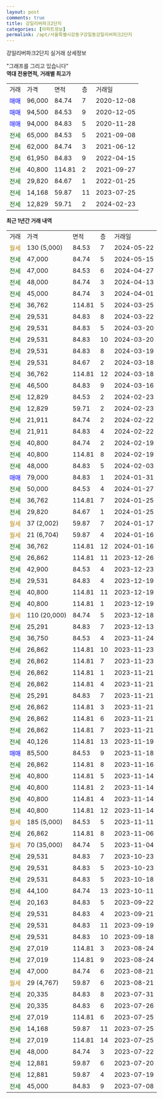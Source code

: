 ```yaml
---
layout: post
comments: true
title: 강일리버파크2단지
categories: [아파트정보]
permalink: /apt/서울특별시강동구강일동강일리버파크2단지
---
```


강일리버파크2단지 실거래 상세정보

<script type="text/javascript">
  google.charts.load('current', {'packages':['line', 'corechart']});
  google.charts.setOnLoadCallback(drawChart);

  function drawChart() {
    var data = new google.visualization.DataTable();
    data.addColumn('date', '거래일');
    data.addColumn('number', "매매");
    data.addColumn('number', "전세");
    data.addColumn('number', "전매");

    data.addRows([[new Date(Date.parse("2024-05-22")), null, null, null], [new Date(Date.parse("2024-05-15")), null, 47000, null], [new Date(Date.parse("2024-04-27")), null, 47000, null], [new Date(Date.parse("2024-04-13")), null, 48000, null], [new Date(Date.parse("2024-04-01")), null, 45000, null], [new Date(Date.parse("2024-03-25")), null, 36762, null], [new Date(Date.parse("2024-03-22")), null, 29531, null], [new Date(Date.parse("2024-03-20")), null, 29531, null], [new Date(Date.parse("2024-03-20")), null, 29531, null], [new Date(Date.parse("2024-03-19")), null, 29531, null], [new Date(Date.parse("2024-03-18")), null, 29531, null], [new Date(Date.parse("2024-03-18")), null, 36762, null], [new Date(Date.parse("2024-03-16")), null, 46500, null], [new Date(Date.parse("2024-02-23")), null, 12829, null], [new Date(Date.parse("2024-02-23")), null, 12829, null], [new Date(Date.parse("2024-02-22")), null, 21911, null], [new Date(Date.parse("2024-02-22")), null, 21911, null], [new Date(Date.parse("2024-02-19")), null, 40800, null], [new Date(Date.parse("2024-02-19")), null, 40800, null], [new Date(Date.parse("2024-02-03")), null, 48000, null], [new Date(Date.parse("2024-01-31")), 79000, null, null], [new Date(Date.parse("2024-01-27")), null, 50000, null], [new Date(Date.parse("2024-01-25")), null, 36762, null], [new Date(Date.parse("2024-01-25")), null, 29820, null], [new Date(Date.parse("2024-01-17")), null, null, null], [new Date(Date.parse("2024-01-16")), null, null, null], [new Date(Date.parse("2024-01-16")), null, 36762, null], [new Date(Date.parse("2023-12-26")), null, 26862, null], [new Date(Date.parse("2023-12-23")), null, 42900, null], [new Date(Date.parse("2023-12-19")), null, 29531, null], [new Date(Date.parse("2023-12-19")), null, 40800, null], [new Date(Date.parse("2023-12-19")), null, 40800, null], [new Date(Date.parse("2023-12-18")), null, null, null], [new Date(Date.parse("2023-12-13")), null, 25291, null], [new Date(Date.parse("2023-11-24")), null, 36750, null], [new Date(Date.parse("2023-11-23")), null, 26862, null], [new Date(Date.parse("2023-11-23")), null, 26862, null], [new Date(Date.parse("2023-11-21")), null, 26862, null], [new Date(Date.parse("2023-11-21")), null, 26862, null], [new Date(Date.parse("2023-11-21")), null, 25291, null], [new Date(Date.parse("2023-11-21")), null, 26862, null], [new Date(Date.parse("2023-11-21")), null, 26862, null], [new Date(Date.parse("2023-11-21")), null, 26862, null], [new Date(Date.parse("2023-11-19")), null, 40126, null], [new Date(Date.parse("2023-11-18")), 85500, null, null], [new Date(Date.parse("2023-11-16")), null, 26862, null], [new Date(Date.parse("2023-11-14")), null, 40800, null], [new Date(Date.parse("2023-11-14")), null, 40800, null], [new Date(Date.parse("2023-11-14")), null, 40800, null], [new Date(Date.parse("2023-11-14")), null, 40800, null], [new Date(Date.parse("2023-11-11")), null, null, null], [new Date(Date.parse("2023-11-06")), null, 26862, null], [new Date(Date.parse("2023-11-04")), null, null, null], [new Date(Date.parse("2023-10-23")), null, 29531, null], [new Date(Date.parse("2023-10-23")), null, 29531, null], [new Date(Date.parse("2023-10-18")), null, 29531, null], [new Date(Date.parse("2023-10-11")), null, 44100, null], [new Date(Date.parse("2023-09-22")), null, 20163, null], [new Date(Date.parse("2023-09-21")), null, 29531, null], [new Date(Date.parse("2023-09-19")), null, 29531, null], [new Date(Date.parse("2023-09-18")), null, 29531, null], [new Date(Date.parse("2023-08-24")), null, 27019, null], [new Date(Date.parse("2023-08-24")), null, 27019, null], [new Date(Date.parse("2023-08-21")), null, 47000, null], [new Date(Date.parse("2023-08-21")), null, null, null], [new Date(Date.parse("2023-07-31")), null, 20335, null], [new Date(Date.parse("2023-07-26")), null, 20335, null], [new Date(Date.parse("2023-07-25")), null, 27019, null], [new Date(Date.parse("2023-07-25")), null, 14168, null], [new Date(Date.parse("2023-07-25")), null, 27019, null], [new Date(Date.parse("2023-07-22")), null, 48000, null], [new Date(Date.parse("2023-07-20")), null, 12881, null], [new Date(Date.parse("2023-07-19")), null, 12881, null], [new Date(Date.parse("2023-07-08")), null, 45000, null]]);

    var options = {
      hAxis: {
        format: 'yyyy/MM/dd'
      },    
      lineWidth: 0,
      pointsVisible: true,    
      title: '최근 1년간 유형별 실거래가 분포',
      legend: { position: 'bottom' }
    };

    var formatter = new google.visualization.NumberFormat({pattern:'###,###'} );
    formatter.format(data, 1);
    formatter.format(data, 2);
    
    setTimeout(function() {
        var chart = new google.visualization.LineChart(document.getElementById('columnchart_material'));
        chart.draw(data, (options));
        document.getElementById('loading').style.display = 'none';
    }, 200);
  }
</script>


<div id="loading" style="z-index:20; display: block; margin-left: 0px">"그래프를 그리고 있습니다"</div>
<div id="columnchart_material" style="width: 95%; margin-left: 0px; display: block"></div>
<!-- contents start -->
<b>역대 전용면적, 거래별 최고가</b>
<table class="sortable">
    <tr>
      <td>거래</td>
      <td>가격</td>
      <td>면적</td>
      <td>층</td>
      <td>거래일</td>
    </tr>
        <tr>
          <td><a style="color: blue">매매</a></td>
          <td>96,000</td>
          <td>84.74</td>
          <td>7</td>
          <td>2020-12-08</td>
        </tr>            <tr>
          <td><a style="color: blue">매매</a></td>
          <td>94,500</td>
          <td>84.53</td>
          <td>9</td>
          <td>2020-12-05</td>
        </tr>            <tr>
          <td><a style="color: blue">매매</a></td>
          <td>94,000</td>
          <td>84.83</td>
          <td>5</td>
          <td>2020-11-28</td>
        </tr>        
        <tr>
              <td><a style="color: darkgreen">전세</a></td>
              <td>65,000</td>
              <td>84.53</td>
              <td>5</td>
              <td>2021-09-08</td>
            </tr>            <tr>
              <td><a style="color: darkgreen">전세</a></td>
              <td>62,000</td>
              <td>84.74</td>
              <td>3</td>
              <td>2021-06-12</td>
            </tr>            <tr>
              <td><a style="color: darkgreen">전세</a></td>
              <td>61,950</td>
              <td>84.83</td>
              <td>9</td>
              <td>2022-04-15</td>
            </tr>            <tr>
              <td><a style="color: darkgreen">전세</a></td>
              <td>40,800</td>
              <td>114.81</td>
              <td>2</td>
              <td>2021-09-27</td>
            </tr>            <tr>
              <td><a style="color: darkgreen">전세</a></td>
              <td>29,820</td>
              <td>84.67</td>
              <td>1</td>
              <td>2022-01-25</td>
            </tr>            <tr>
              <td><a style="color: darkgreen">전세</a></td>
              <td>14,168</td>
              <td>59.87</td>
              <td>11</td>
              <td>2023-07-25</td>
            </tr>            <tr>
              <td><a style="color: darkgreen">전세</a></td>
              <td>12,829</td>
              <td>59.71</td>
              <td>2</td>
              <td>2024-02-23</td>
            </tr>        
    
</table>

<b>최근 1년간 거래 내역</b>

<table class="sortable">
    <tr>
      <td>거래</td>
      <td>가격</td>
      <td>면적</td>
      <td>층</td>
      <td>거래일</td>
    </tr>
    <tr>
      <td><a style="color: darkgoldenrod">월세</a></td>
      <td>130 (5,000)</td>
      <td>84.53</td>
      <td>7</td>
      <td>2024-05-22</td>
    </tr>          <tr>
      <td><a style="color: darkgreen">전세</a></td>
      <td>47,000</td>
      <td>84.74</td>
      <td>5</td>
      <td>2024-05-15</td>
    </tr>          <tr>
      <td><a style="color: darkgreen">전세</a></td>
      <td>47,000</td>
      <td>84.53</td>
      <td>6</td>
      <td>2024-04-27</td>
    </tr>          <tr>
      <td><a style="color: darkgreen">전세</a></td>
      <td>48,000</td>
      <td>84.74</td>
      <td>3</td>
      <td>2024-04-13</td>
    </tr>          <tr>
      <td><a style="color: darkgreen">전세</a></td>
      <td>45,000</td>
      <td>84.74</td>
      <td>3</td>
      <td>2024-04-01</td>
    </tr>          <tr>
      <td><a style="color: darkgreen">전세</a></td>
      <td>36,762</td>
      <td>114.81</td>
      <td>5</td>
      <td>2024-03-25</td>
    </tr>          <tr>
      <td><a style="color: darkgreen">전세</a></td>
      <td>29,531</td>
      <td>84.83</td>
      <td>8</td>
      <td>2024-03-22</td>
    </tr>          <tr>
      <td><a style="color: darkgreen">전세</a></td>
      <td>29,531</td>
      <td>84.83</td>
      <td>5</td>
      <td>2024-03-20</td>
    </tr>          <tr>
      <td><a style="color: darkgreen">전세</a></td>
      <td>29,531</td>
      <td>84.83</td>
      <td>10</td>
      <td>2024-03-20</td>
    </tr>          <tr>
      <td><a style="color: darkgreen">전세</a></td>
      <td>29,531</td>
      <td>84.83</td>
      <td>8</td>
      <td>2024-03-19</td>
    </tr>          <tr>
      <td><a style="color: darkgreen">전세</a></td>
      <td>29,531</td>
      <td>84.67</td>
      <td>2</td>
      <td>2024-03-18</td>
    </tr>          <tr>
      <td><a style="color: darkgreen">전세</a></td>
      <td>36,762</td>
      <td>114.81</td>
      <td>12</td>
      <td>2024-03-18</td>
    </tr>          <tr>
      <td><a style="color: darkgreen">전세</a></td>
      <td>46,500</td>
      <td>84.83</td>
      <td>9</td>
      <td>2024-03-16</td>
    </tr>          <tr>
      <td><a style="color: darkgreen">전세</a></td>
      <td>12,829</td>
      <td>84.53</td>
      <td>2</td>
      <td>2024-02-23</td>
    </tr>          <tr>
      <td><a style="color: darkgreen">전세</a></td>
      <td>12,829</td>
      <td>59.71</td>
      <td>2</td>
      <td>2024-02-23</td>
    </tr>          <tr>
      <td><a style="color: darkgreen">전세</a></td>
      <td>21,911</td>
      <td>84.74</td>
      <td>2</td>
      <td>2024-02-22</td>
    </tr>          <tr>
      <td><a style="color: darkgreen">전세</a></td>
      <td>21,911</td>
      <td>84.83</td>
      <td>4</td>
      <td>2024-02-22</td>
    </tr>          <tr>
      <td><a style="color: darkgreen">전세</a></td>
      <td>40,800</td>
      <td>84.74</td>
      <td>2</td>
      <td>2024-02-19</td>
    </tr>          <tr>
      <td><a style="color: darkgreen">전세</a></td>
      <td>40,800</td>
      <td>114.81</td>
      <td>8</td>
      <td>2024-02-19</td>
    </tr>          <tr>
      <td><a style="color: darkgreen">전세</a></td>
      <td>48,000</td>
      <td>84.83</td>
      <td>5</td>
      <td>2024-02-03</td>
    </tr>          <tr>
      <td><a style="color: blue">매매</a></td>
      <td>79,000</td>
      <td>84.83</td>
      <td>1</td>
      <td>2024-01-31</td>
    </tr>          <tr>
      <td><a style="color: darkgreen">전세</a></td>
      <td>50,000</td>
      <td>84.53</td>
      <td>4</td>
      <td>2024-01-27</td>
    </tr>          <tr>
      <td><a style="color: darkgreen">전세</a></td>
      <td>36,762</td>
      <td>114.81</td>
      <td>7</td>
      <td>2024-01-25</td>
    </tr>          <tr>
      <td><a style="color: darkgreen">전세</a></td>
      <td>29,820</td>
      <td>84.67</td>
      <td>1</td>
      <td>2024-01-25</td>
    </tr>          <tr>
      <td><a style="color: darkgoldenrod">월세</a></td>
      <td>37 (2,002)</td>
      <td>59.87</td>
      <td>7</td>
      <td>2024-01-17</td>
    </tr>          <tr>
      <td><a style="color: darkgoldenrod">월세</a></td>
      <td>21 (6,704)</td>
      <td>59.87</td>
      <td>4</td>
      <td>2024-01-16</td>
    </tr>          <tr>
      <td><a style="color: darkgreen">전세</a></td>
      <td>36,762</td>
      <td>114.81</td>
      <td>12</td>
      <td>2024-01-16</td>
    </tr>          <tr>
      <td><a style="color: darkgreen">전세</a></td>
      <td>26,862</td>
      <td>114.81</td>
      <td>11</td>
      <td>2023-12-26</td>
    </tr>          <tr>
      <td><a style="color: darkgreen">전세</a></td>
      <td>42,900</td>
      <td>84.53</td>
      <td>4</td>
      <td>2023-12-23</td>
    </tr>          <tr>
      <td><a style="color: darkgreen">전세</a></td>
      <td>29,531</td>
      <td>84.83</td>
      <td>4</td>
      <td>2023-12-19</td>
    </tr>          <tr>
      <td><a style="color: darkgreen">전세</a></td>
      <td>40,800</td>
      <td>114.81</td>
      <td>11</td>
      <td>2023-12-19</td>
    </tr>          <tr>
      <td><a style="color: darkgreen">전세</a></td>
      <td>40,800</td>
      <td>114.81</td>
      <td>1</td>
      <td>2023-12-19</td>
    </tr>          <tr>
      <td><a style="color: darkgoldenrod">월세</a></td>
      <td>110 (20,000)</td>
      <td>84.74</td>
      <td>5</td>
      <td>2023-12-18</td>
    </tr>          <tr>
      <td><a style="color: darkgreen">전세</a></td>
      <td>25,291</td>
      <td>84.83</td>
      <td>7</td>
      <td>2023-12-13</td>
    </tr>          <tr>
      <td><a style="color: darkgreen">전세</a></td>
      <td>36,750</td>
      <td>84.53</td>
      <td>4</td>
      <td>2023-11-24</td>
    </tr>          <tr>
      <td><a style="color: darkgreen">전세</a></td>
      <td>26,862</td>
      <td>114.81</td>
      <td>10</td>
      <td>2023-11-23</td>
    </tr>          <tr>
      <td><a style="color: darkgreen">전세</a></td>
      <td>26,862</td>
      <td>114.81</td>
      <td>7</td>
      <td>2023-11-23</td>
    </tr>          <tr>
      <td><a style="color: darkgreen">전세</a></td>
      <td>26,862</td>
      <td>114.81</td>
      <td>1</td>
      <td>2023-11-21</td>
    </tr>          <tr>
      <td><a style="color: darkgreen">전세</a></td>
      <td>26,862</td>
      <td>114.81</td>
      <td>4</td>
      <td>2023-11-21</td>
    </tr>          <tr>
      <td><a style="color: darkgreen">전세</a></td>
      <td>25,291</td>
      <td>84.83</td>
      <td>7</td>
      <td>2023-11-21</td>
    </tr>          <tr>
      <td><a style="color: darkgreen">전세</a></td>
      <td>26,862</td>
      <td>114.81</td>
      <td>3</td>
      <td>2023-11-21</td>
    </tr>          <tr>
      <td><a style="color: darkgreen">전세</a></td>
      <td>26,862</td>
      <td>114.81</td>
      <td>6</td>
      <td>2023-11-21</td>
    </tr>          <tr>
      <td><a style="color: darkgreen">전세</a></td>
      <td>26,862</td>
      <td>114.81</td>
      <td>7</td>
      <td>2023-11-21</td>
    </tr>          <tr>
      <td><a style="color: darkgreen">전세</a></td>
      <td>40,126</td>
      <td>114.81</td>
      <td>13</td>
      <td>2023-11-19</td>
    </tr>          <tr>
      <td><a style="color: blue">매매</a></td>
      <td>85,500</td>
      <td>84.53</td>
      <td>9</td>
      <td>2023-11-18</td>
    </tr>          <tr>
      <td><a style="color: darkgreen">전세</a></td>
      <td>26,862</td>
      <td>114.81</td>
      <td>8</td>
      <td>2023-11-16</td>
    </tr>          <tr>
      <td><a style="color: darkgreen">전세</a></td>
      <td>40,800</td>
      <td>114.81</td>
      <td>5</td>
      <td>2023-11-14</td>
    </tr>          <tr>
      <td><a style="color: darkgreen">전세</a></td>
      <td>40,800</td>
      <td>114.81</td>
      <td>2</td>
      <td>2023-11-14</td>
    </tr>          <tr>
      <td><a style="color: darkgreen">전세</a></td>
      <td>40,800</td>
      <td>114.81</td>
      <td>4</td>
      <td>2023-11-14</td>
    </tr>          <tr>
      <td><a style="color: darkgreen">전세</a></td>
      <td>40,800</td>
      <td>114.81</td>
      <td>12</td>
      <td>2023-11-14</td>
    </tr>          <tr>
      <td><a style="color: darkgoldenrod">월세</a></td>
      <td>185 (5,000)</td>
      <td>84.53</td>
      <td>5</td>
      <td>2023-11-11</td>
    </tr>          <tr>
      <td><a style="color: darkgreen">전세</a></td>
      <td>26,862</td>
      <td>114.81</td>
      <td>8</td>
      <td>2023-11-06</td>
    </tr>          <tr>
      <td><a style="color: darkgoldenrod">월세</a></td>
      <td>70 (35,000)</td>
      <td>84.74</td>
      <td>5</td>
      <td>2023-11-04</td>
    </tr>          <tr>
      <td><a style="color: darkgreen">전세</a></td>
      <td>29,531</td>
      <td>84.83</td>
      <td>7</td>
      <td>2023-10-23</td>
    </tr>          <tr>
      <td><a style="color: darkgreen">전세</a></td>
      <td>29,531</td>
      <td>84.83</td>
      <td>5</td>
      <td>2023-10-23</td>
    </tr>          <tr>
      <td><a style="color: darkgreen">전세</a></td>
      <td>29,531</td>
      <td>84.83</td>
      <td>5</td>
      <td>2023-10-18</td>
    </tr>          <tr>
      <td><a style="color: darkgreen">전세</a></td>
      <td>44,100</td>
      <td>84.74</td>
      <td>13</td>
      <td>2023-10-11</td>
    </tr>          <tr>
      <td><a style="color: darkgreen">전세</a></td>
      <td>20,163</td>
      <td>84.83</td>
      <td>5</td>
      <td>2023-09-22</td>
    </tr>          <tr>
      <td><a style="color: darkgreen">전세</a></td>
      <td>29,531</td>
      <td>84.83</td>
      <td>4</td>
      <td>2023-09-21</td>
    </tr>          <tr>
      <td><a style="color: darkgreen">전세</a></td>
      <td>29,531</td>
      <td>84.83</td>
      <td>11</td>
      <td>2023-09-19</td>
    </tr>          <tr>
      <td><a style="color: darkgreen">전세</a></td>
      <td>29,531</td>
      <td>84.83</td>
      <td>10</td>
      <td>2023-09-18</td>
    </tr>          <tr>
      <td><a style="color: darkgreen">전세</a></td>
      <td>27,019</td>
      <td>114.81</td>
      <td>3</td>
      <td>2023-08-24</td>
    </tr>          <tr>
      <td><a style="color: darkgreen">전세</a></td>
      <td>27,019</td>
      <td>114.81</td>
      <td>9</td>
      <td>2023-08-24</td>
    </tr>          <tr>
      <td><a style="color: darkgreen">전세</a></td>
      <td>47,000</td>
      <td>84.74</td>
      <td>6</td>
      <td>2023-08-21</td>
    </tr>          <tr>
      <td><a style="color: darkgoldenrod">월세</a></td>
      <td>29 (4,767)</td>
      <td>59.87</td>
      <td>6</td>
      <td>2023-08-21</td>
    </tr>          <tr>
      <td><a style="color: darkgreen">전세</a></td>
      <td>20,335</td>
      <td>84.83</td>
      <td>8</td>
      <td>2023-07-31</td>
    </tr>          <tr>
      <td><a style="color: darkgreen">전세</a></td>
      <td>20,335</td>
      <td>84.83</td>
      <td>6</td>
      <td>2023-07-26</td>
    </tr>          <tr>
      <td><a style="color: darkgreen">전세</a></td>
      <td>27,019</td>
      <td>114.81</td>
      <td>6</td>
      <td>2023-07-25</td>
    </tr>          <tr>
      <td><a style="color: darkgreen">전세</a></td>
      <td>14,168</td>
      <td>59.87</td>
      <td>11</td>
      <td>2023-07-25</td>
    </tr>          <tr>
      <td><a style="color: darkgreen">전세</a></td>
      <td>27,019</td>
      <td>114.81</td>
      <td>14</td>
      <td>2023-07-25</td>
    </tr>          <tr>
      <td><a style="color: darkgreen">전세</a></td>
      <td>48,000</td>
      <td>84.74</td>
      <td>3</td>
      <td>2023-07-22</td>
    </tr>          <tr>
      <td><a style="color: darkgreen">전세</a></td>
      <td>12,881</td>
      <td>59.87</td>
      <td>6</td>
      <td>2023-07-20</td>
    </tr>          <tr>
      <td><a style="color: darkgreen">전세</a></td>
      <td>12,881</td>
      <td>59.87</td>
      <td>4</td>
      <td>2023-07-19</td>
    </tr>          <tr>
      <td><a style="color: darkgreen">전세</a></td>
      <td>45,000</td>
      <td>84.83</td>
      <td>9</td>
      <td>2023-07-08</td>
    </tr>      </table>
<!-- contents end -->    

